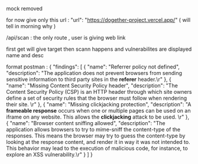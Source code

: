 mock removed 

for now give only this url : 
    "url": "https://dogether-project.vercel.app/" ( will tell in morning why ) 

/api/scan : the only route , user is giving web link 

first get will give target then scann happens and vulnerabilites are displayed name and desc 

format postman :
{
    "findings": [
        {
            "name": "Referrer policy not defined",
            "description": "The application does not prevent browsers from sending sensitive information to third party sites in the **referer** header.\r"
        },
        {
            "name": "Missing Content Security Policy header",
            "description": "The Content Security Policy (CSP) is an HTTP header through which site owners define a set of security rules that the browser must follow when rendering their site. \r"
        },
        {
            "name": "Missing clickjacking protection",
            "description": "A **frameable response** occurs when one or multiple pages can be used on an iframe on any website. This allows the **clickjacking** attack to be used. \r"
        },
        {
            "name": "Browser content sniffing allowed",
            "description": "The application allows browsers to try to mime-sniff the content-type of the responses. This means the browser may try to guess the content-type by looking at the response content, and render it in way it was not intended to. This behavior may lead to the execution of malicious code, for instance, to explore an XSS vulnerability.\r"
        }
    ]
}
